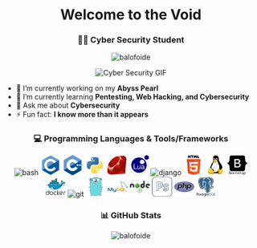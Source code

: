 <h1 align="center">Welcome to the Void</h1>
<h3 align="center">👨‍💻 Cyber Security Student</h3>

<p align="center"> 
  <img src="https://komarev.com/ghpvc/?username=balofoide&label=Eyes%20on%20me&color=5900ff&style=flat-square" alt="balofoide" /> 
</p>

<div align="center">
  <img src="https://media2.giphy.com/media/v1.Y2lkPTc5MGI3NjExdXdhMWZqZjJtZzZwdGEwcGY4d3F3Znl4bHNzcHU4bjg1MG43bTRneSZlcD12MV9pbnRlcm5hbF9naWZfYnlfaWQmY3Q9Zw/NTur7XlVDUdqM/giphy.gif" alt="Cyber Security GIF" width="500" />
</div>

- 🔭 I’m currently working on my **Abyss Pearl**
- 🌱 I’m currently learning **Pentesting, Web Hacking, and Cybersecurity**
- 💬 Ask me about **Cybersecurity**
- ⚡ Fun fact: **I know more than it appears**

<h3 align="center">💻 Programming Languages & Tools/Frameworks</h3>
<p align="center">
  <img src="https://www.vectorlogo.zone/logos/gnu_bash/gnu_bash-icon.svg" alt="bash" width="40" height="40"/>
  <img src="https://raw.githubusercontent.com/devicons/devicon/master/icons/c/c-original.svg" alt="c" width="40" height="40"/> 
  <img src="https://raw.githubusercontent.com/devicons/devicon/master/icons/cplusplus/cplusplus-original.svg" alt="cplusplus" width="40" height="40"/> 
  <img src="https://raw.githubusercontent.com/devicons/devicon/master/icons/python/python-original.svg" alt="python" width="40" height="40"/> 
  <img src="https://raw.githubusercontent.com/devicons/devicon/master/icons/ruby/ruby-original.svg" alt="ruby" width="40" height="40"/> 
  <img src="https://raw.githubusercontent.com/devicons/devicon/master/icons/lua/lua-original.svg" alt="lua" width="40" height="40"/> 
  <img src="https://cdn.worldvectorlogo.com/logos/django.svg" alt="django" width="40" height="40"/> 
  <img src="https://raw.githubusercontent.com/devicons/devicon/master/icons/html5/html5-original-wordmark.svg" alt="html5" width="40" height="40"/> 
  <img src="https://raw.githubusercontent.com/devicons/devicon/master/icons/linux/linux-original.svg" alt="linux" width="40" height="40"/> 
  <img src="https://raw.githubusercontent.com/devicons/devicon/master/icons/bootstrap/bootstrap-plain-wordmark.svg" alt="bootstrap" width="40" height="40"/> 
  <img src="https://raw.githubusercontent.com/devicons/devicon/master/icons/docker/docker-original-wordmark.svg" alt="docker" width="40" height="40"/> 
  <img src="https://www.vectorlogo.zone/logos/git-scm/git-scm-icon.svg" alt="git" width="40" height="40"/> 
  <img src="https://raw.githubusercontent.com/devicons/devicon/master/icons/go/go-original.svg" alt="go" width="40" height="40"/> 
  <img src="https://raw.githubusercontent.com/devicons/devicon/master/icons/mysql/mysql-original-wordmark.svg" alt="mysql" width="40" height="40"/> 
  <img src="https://raw.githubusercontent.com/devicons/devicon/master/icons/nodejs/nodejs-original-wordmark.svg" alt="nodejs" width="40" height="40"/> 
  <img src="https://raw.githubusercontent.com/devicons/devicon/master/icons/photoshop/photoshop-line.svg" alt="photoshop" width="40" height="40"/> 
  <img src="https://raw.githubusercontent.com/devicons/devicon/master/icons/php/php-original.svg" alt="php" width="40" height="40"/> 
  <img src="https://raw.githubusercontent.com/devicons/devicon/master/icons/postgresql/postgresql-original-wordmark.svg" alt="postgresql" width="40" height="40"/> 
</p>

<h3 align="center">📊 GitHub Stats</h3>

<p align="center">
  <img src="https://github-readme-stats.vercel.app/api/top-langs?username=balofoide&show_icons=true&theme=dark&title_color=7300ff&text_color=ffffff&locale=en&layout=compact" alt="balofoide" />
</p>
